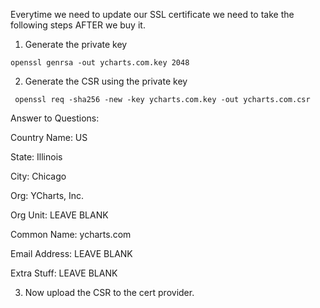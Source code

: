 Everytime we need to update our SSL certificate we need to take the following steps AFTER we buy it.

1) Generate the private key
```
openssl genrsa -out ycharts.com.key 2048
```

2) Generate the CSR using the private key
```
 openssl req -sha256 -new -key ycharts.com.key -out ycharts.com.csr
```

Answer to Questions:

Country Name: US

State: Illinois

City: Chicago

Org: YCharts, Inc.

Org Unit: LEAVE BLANK

Common Name: ycharts.com

Email Address: LEAVE BLANK

Extra Stuff: LEAVE BLANK

3) Now upload the CSR to the cert provider.
